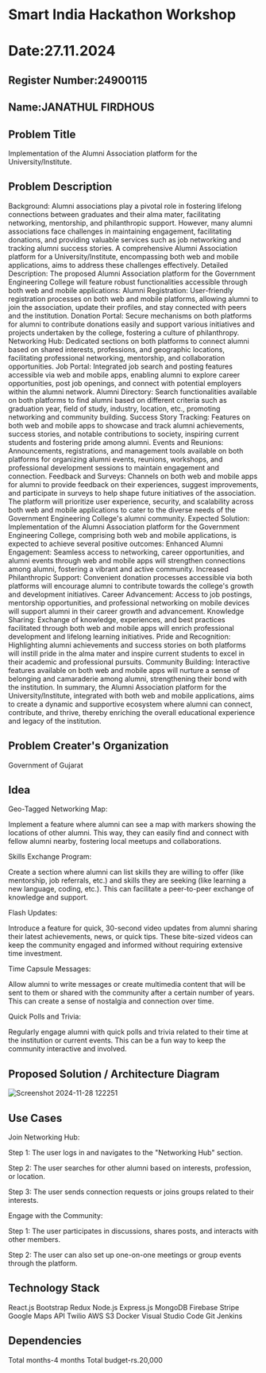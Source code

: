 # Smart India Hackathon Workshop
# Date:27.11.2024
## Register Number:24900115
## Name:JANATHUL FIRDHOUS
## Problem Title
Implementation of the Alumni Association platform for the University/Institute.
## Problem Description
Background: Alumni associations play a pivotal role in fostering lifelong connections between graduates and their alma mater, facilitating networking, mentorship, and philanthropic support. However, many alumni associations face challenges in maintaining engagement, facilitating donations, and providing valuable services such as job networking and tracking alumni success stories. A comprehensive Alumni Association platform for a University/Institute, encompassing both web and mobile applications, aims to address these challenges effectively. Detailed Description: The proposed Alumni Association platform for the Government Engineering College will feature robust functionalities accessible through both web and mobile applications: Alumni Registration: User-friendly registration processes on both web and mobile platforms, allowing alumni to join the association, update their profiles, and stay connected with peers and the institution. Donation Portal: Secure mechanisms on both platforms for alumni to contribute donations easily and support various initiatives and projects undertaken by the college, fostering a culture of philanthropy. Networking Hub: Dedicated sections on both platforms to connect alumni based on shared interests, professions, and geographic locations, facilitating professional networking, mentorship, and collaboration opportunities. Job Portal: Integrated job search and posting features accessible via web and mobile apps, enabling alumni to explore career opportunities, post job openings, and connect with potential employers within the alumni network. Alumni Directory: Search functionalities available on both platforms to find alumni based on different criteria such as graduation year, field of study, industry, location, etc., promoting networking and community building. Success Story Tracking: Features on both web and mobile apps to showcase and track alumni achievements, success stories, and notable contributions to society, inspiring current students and fostering pride among alumni. Events and Reunions: Announcements, registrations, and management tools available on both platforms for organizing alumni events, reunions, workshops, and professional development sessions to maintain engagement and connection. Feedback and Surveys: Channels on both web and mobile apps for alumni to provide feedback on their experiences, suggest improvements, and participate in surveys to help shape future initiatives of the association. The platform will prioritize user experience, security, and scalability across both web and mobile applications to cater to the diverse needs of the Government Engineering College's alumni community. Expected Solution: Implementation of the Alumni Association platform for the Government Engineering College, comprising both web and mobile applications, is expected to achieve several positive outcomes: Enhanced Alumni Engagement: Seamless access to networking, career opportunities, and alumni events through web and mobile apps will strengthen connections among alumni, fostering a vibrant and active community. Increased Philanthropic Support: Convenient donation processes accessible via both platforms will encourage alumni to contribute towards the college's growth and development initiatives. Career Advancement: Access to job postings, mentorship opportunities, and professional networking on mobile devices will support alumni in their career growth and advancement. Knowledge Sharing: Exchange of knowledge, experiences, and best practices facilitated through both web and mobile apps will enrich professional development and lifelong learning initiatives. Pride and Recognition: Highlighting alumni achievements and success stories on both platforms will instill pride in the alma mater and inspire current students to excel in their academic and professional pursuits. Community Building: Interactive features available on both web and mobile apps will nurture a sense of belonging and camaraderie among alumni, strengthening their bond with the institution. In summary, the Alumni Association platform for the University/Institute, integrated with both web and mobile applications, aims to create a dynamic and supportive ecosystem where alumni can connect, contribute, and thrive, thereby enriching the overall educational experience and legacy of the institution.
## Problem Creater's Organization
Government of Gujarat

## Idea

Geo-Tagged Networking Map:

Implement a feature where alumni can see a map with markers showing the locations of other alumni. This way, they can easily find and connect with fellow alumni nearby, fostering local meetups and collaborations.

Skills Exchange Program:

Create a section where alumni can list skills they are willing to offer (like mentorship, job referrals, etc.) and skills they are seeking (like learning a new language, coding, etc.). This can facilitate a peer-to-peer exchange of knowledge and support.

Flash Updates:

Introduce a feature for quick, 30-second video updates from alumni sharing their latest achievements, news, or quick tips. These bite-sized videos can keep the community engaged and informed without requiring extensive time investment.

Time Capsule Messages:

Allow alumni to write messages or create multimedia content that will be sent to them or shared with the community after a certain number of years. This can create a sense of nostalgia and connection over time.

Quick Polls and Trivia:

Regularly engage alumni with quick polls and trivia related to their time at the institution or current events. This can be a fun way to keep the community interactive and involved.

## Proposed Solution / Architecture Diagram

![Screenshot 2024-11-28 122251](https://github.com/user-attachments/assets/41ab4287-3533-4858-b168-1741bb7b1239)


## Use Cases
Join Networking Hub:

Step 1: The user logs in and navigates to the "Networking Hub" section.

Step 2: The user searches for other alumni based on interests, profession, or location.

Step 3: The user sends connection requests or joins groups related to their interests.

Engage with the Community:

Step 1: The user participates in discussions, shares posts, and interacts with other members.

Step 2: The user can also set up one-on-one meetings or group events through the platform.

## Technology Stack
React.js
Bootstrap
Redux
Node.js
Express.js
MongoDB
Firebase
Stripe
Google Maps API
Twilio
AWS S3
Docker
Visual Studio Code
Git
Jenkins
## Dependencies
Total months-4 months
Total budget-rs.20,000

